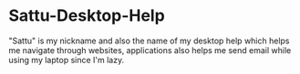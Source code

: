 # Sattu-Desktop-Help
"Sattu" is my nickname and also the name of my desktop help which helps me navigate through websites, applications also helps me send email while using my laptop since I'm lazy.
